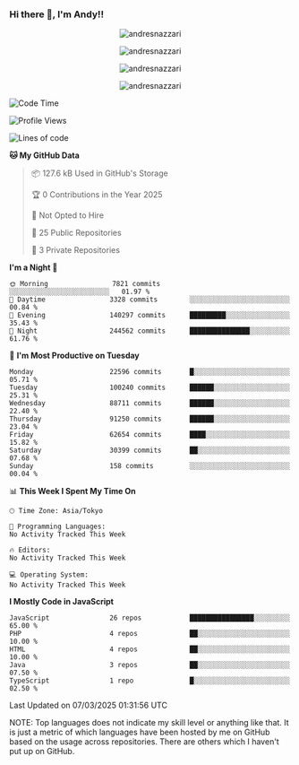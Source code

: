 ### Hi there 👋, I'm Andy!!

<p align="center" >
  <img src="https://github-profile-trophy.vercel.app/?username=AndresNazzari&theme=dracula&column=-1" alt="andresnazzari"/>
</p>

<p align="center">
  <img  src="https://github-readme-stats.vercel.app/api?username=AndresNazzari&count_private=true&show_icons=true&theme=dracula" alt="andresnazzari"/>
</p>
<p align="center">
  <img  src="https://github-readme-stats.vercel.app/api/top-langs/?username=AndresNazzari&layout=compact" alt="andresnazzari"/>
</p>
<p align="center" >
  <img src="https://github-readme-stats.vercel.app/api/wakatime?username=AndresNazzari" alt="andresnazzari"/>
</p>

<!--START_SECTION:waka-->
![Code Time](http://img.shields.io/badge/Code%20Time-966%20hrs%209%20mins-blue)

![Profile Views](http://img.shields.io/badge/Profile%20Views-0-blue)

![Lines of code](https://img.shields.io/badge/From%20Hello%20World%20I%27ve%20Written-70.4%20million%20lines%20of%20code-blue)

**🐱 My GitHub Data** 

> 📦 127.6 kB Used in GitHub's Storage 
 > 
> 🏆 0 Contributions in the Year 2025
 > 
> 🚫 Not Opted to Hire
 > 
> 📜 25 Public Repositories 
 > 
> 🔑 3 Private Repositories 
 > 
**I'm a Night 🦉** 

```text
🌞 Morning                7821 commits        ░░░░░░░░░░░░░░░░░░░░░░░░░   01.97 % 
🌆 Daytime                3328 commits        ░░░░░░░░░░░░░░░░░░░░░░░░░   00.84 % 
🌃 Evening                140297 commits      █████████░░░░░░░░░░░░░░░░   35.43 % 
🌙 Night                  244562 commits      ███████████████░░░░░░░░░░   61.76 % 
```
📅 **I'm Most Productive on Tuesday** 

```text
Monday                   22596 commits       █░░░░░░░░░░░░░░░░░░░░░░░░   05.71 % 
Tuesday                  100240 commits      ██████░░░░░░░░░░░░░░░░░░░   25.31 % 
Wednesday                88711 commits       ██████░░░░░░░░░░░░░░░░░░░   22.40 % 
Thursday                 91250 commits       ██████░░░░░░░░░░░░░░░░░░░   23.04 % 
Friday                   62654 commits       ████░░░░░░░░░░░░░░░░░░░░░   15.82 % 
Saturday                 30399 commits       ██░░░░░░░░░░░░░░░░░░░░░░░   07.68 % 
Sunday                   158 commits         ░░░░░░░░░░░░░░░░░░░░░░░░░   00.04 % 
```


📊 **This Week I Spent My Time On** 

```text
🕑︎ Time Zone: Asia/Tokyo

💬 Programming Languages: 
No Activity Tracked This Week

🔥 Editors: 
No Activity Tracked This Week

💻 Operating System: 
No Activity Tracked This Week
```

**I Mostly Code in JavaScript** 

```text
JavaScript               26 repos            ████████████████░░░░░░░░░   65.00 % 
PHP                      4 repos             ██░░░░░░░░░░░░░░░░░░░░░░░   10.00 % 
HTML                     4 repos             ██░░░░░░░░░░░░░░░░░░░░░░░   10.00 % 
Java                     3 repos             ██░░░░░░░░░░░░░░░░░░░░░░░   07.50 % 
TypeScript               1 repo              █░░░░░░░░░░░░░░░░░░░░░░░░   02.50 % 
```




 Last Updated on 07/03/2025 01:31:56 UTC
<!--END_SECTION:waka-->

NOTE: Top languages does not indicate my skill level or anything like that. It is just a metric of which languages have been hosted by me on GitHub based on the usage across repositories. There are others which I haven't put up on GitHub.

<!-- Here are some ideas to get you started:

-   🔭 I’m currently working on ...
-   🌱 I’m currently learning ...
-   👯 I’m looking to collaborate on ...
-   🤔 I’m looking for help with ...
-   💬 Ask me about ...
-   📫 How to reach me: ...
-   😄 Pronouns: ...
-   ⚡ Fun fact: ... -->
